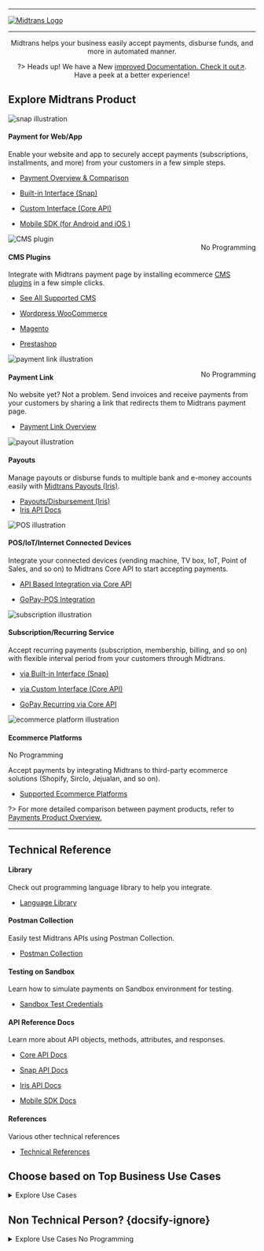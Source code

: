<hr>

[![Midtrans Logo](/asset/image/main/midtrans-logo.png ':size=220')](https://midtrans.com)<hr>

<div style="text-align: center;">

Midtrans helps your business easily accept payments, disburse funds, and more in automated manner.

?> Heads up! We have a <span class="badge badge-yellow">New</span> [improved Documentation. Check it out↗](https://beta-docs.midtrans.com). Have a peek at a better experience!
</div>

## Explore Midtrans Product <!-- {docsify-ignore} -->

<div class="cards-r-2">
  <div class="my-card">

![snap illustration](/asset/image/home/home-illustration-webapp-snap.png)<br>

<h4 class="my-card-title">Payment for Web/App</h4>

Enable your website and app to securely accept payments (subscriptions, installments, and more) from your customers in a few simple steps.

- [Payment Overview & Comparison](/en/payments/overview.md)
- [Built-in Interface (Snap)](/en/snap/overview.md)
- [Custom Interface (Core API)](/en/core-api/overview.md)
- [Mobile SDK (for Android and iOS )](https://mobile-docs.midtrans.com)


  </div>
  <div class="my-card">

![CMS plugin](/asset/image/home/home-illustration-cms-plugin.png)<br>
<span class="badge badge-gray" style="float: right;">No Programming</span>
<h4 class="my-card-title">CMS Plugins</h4>

Integrate with Midtrans payment page by installing ecommerce [CMS plugins](/en/snap/with-plugins.md) in a few simple clicks.

- [See All Supported CMS](/en/snap/with-plugins.md#cms-plugins-and-extensions-supported-by-midtrans)
- [Wordpress WooCommerce](/en/snap/with-plugins.md#wordpress-woocommerce)
- [Magento](/en/snap/with-plugins.md#magento)
- [Prestashop](/en/snap/with-plugins.md#prestashop)


  </div>
  <div class="my-card">

![payment link illustration](/asset/image/home/home-illustration-mobilepaymentlink.png)<br>

<span class="badge badge-gray" style="float: right;">No Programming</span>
<h4 class="my-card-title">Payment Link</h4>

No website yet? Not a problem. Send invoices and receive payments from your customers by sharing a link that redirects them to Midtrans payment page.

- [Payment Link Overview](/en/payment-link/overview.md)
  </div>
  <div class="my-card">

![payout illustration](/asset/image/home/home-illustration-payout.png)<br>

<h4 class="my-card-title">Payouts</h4>

Manage payouts or disburse funds to multiple bank and e-money accounts easily with [Midtrans Payouts (Iris)](https://midtrans.com/product/payout).

- [Payouts/Disbursement (Iris)](/en/disbursement/overview.md)
- [Iris API Docs](https://iris-docs.midtrans.com)
  </div>
  <div class="my-card">

![POS illustration](/asset/image/home/home-illustration-pos.png)<br>

<h4 class="my-card-title">POS/IoT/Internet Connected Devices</h4>

Integrate your connected devices (vending machine, TV box, IoT, Point of Sales, and so on) to Midtrans Core API to start accepting payments.

- [API Based Integration via Core API](/en/core-api/overview.md)
- [GoPay-POS Integration](/en/other/faq/gopay-pos.md)


  </div>
  <div class="my-card">

![subscription illustration](/asset/image/home/home-illustration-subscription.png)<br>

<h4 class="my-card-title">Subscription/Recurring Service</h4>

Accept recurring payments (subscription, membership, billing, and so on) with flexible interval period from your customers through Midtrans.

- [via Built-in Interface (Snap)](/en/snap/advanced-feature.md#save-card-for-seamless-subsequent-payments)
- [via Custom Interface (Core API)](/en/core-api/advanced-features.md#recurringone-click-transaction)
- [GoPay Recurring via Core API](/en/core-api/advanced-features.md#gopay-recurringsubscription)


  </div>
  <div class="my-card">

![ecommerce platform illustration](/asset/image/home/home-illustration-ecommerce-pl.png)<br>

<h4 class="my-card-title">Ecommerce Platforms</h4>
<span class="badge badge-gray">No Programming</span>

Accept payments by integrating Midtrans to third-party ecommerce solutions (Shopify, Sirclo, Jejualan, and so on).

- [Supported Ecommerce Platforms](/en/snap/platform/overview.md)


  </div>
</div>

?> For more detailed comparison between payment products, refer to [Payments Product Overview.](/en/payments/overview.md)

<hr/>

## Technical Reference <!-- {docsify-ignore} -->

<div class="cards-r-3">
  <div class="my-card card-smaller">

<h4 class="my-card-title">Library</h4>

Check out programming language library to help you integrate.

- [Language Library](/en/technical-reference/library-plugin.md)


  </div>
  <div class="my-card card-smaller">

<h4 class="my-card-title">Postman Collection</h4>

Easily test Midtrans APIs using Postman Collection.

- [Postman Collection](/en/technical-reference/postman-collection.md)


  </div>
  <div class="my-card card-smaller">

<h4 class="my-card-title">Testing on Sandbox</h4>

Learn how to simulate payments on Sandbox environment for testing.

- [Sandbox Test Credentials](/en/technical-reference/sandbox-test.md)


  </div>
  <div class="my-card card-smaller">

<h4 class="my-card-title">API Reference Docs</h4>

Learn more about API objects, methods, attributes, and responses.

- [Core API Docs](https://api-docs.midtrans.com)
- [Snap API Docs](https://snap-docs.midtrans.com)
- [Iris API Docs](https://iris-docs.midtrans.com)
- [Mobile SDK Docs](https://mobile-docs.midtrans.com)


  </div>
  <div class="my-card card-smaller">

<h4 class="my-card-title">References</h4>

Various other technical references

- [Technical References](/en/technical-reference/overview.md)


  </div>
</div>

## Choose based on Top Business Use Cases <!-- {docsify-ignore} -->
<details>
<summary>Explore Use Cases</summary>
<article>

Here are some popular use-cases that may help you choose the best product for your business.

<h4>Accept Payment on Your E-commerce Website or App or Both</h4>

Accept payment from your customer within your website or application with Card Transaction, Bank Transfer, Direct Debit, E-Money, [and more](https://midtrans.com/payments). Choose [Beautiful Snap user interface](/en/snap/overview.md) or [Customizable Core API](/en/core-api/overview.md) to enable your website and app to accept payment securely in a few simple steps.

<h4>Subscription / Recurring Service</h4>

According to your business needs, you can charge your customer for recurring payments like subscription, membership, or billing with flexible interval period. Your customer can be automatically charged via Midtrans. Your customers don' t have to do these recurring payments manually. Recurring payment is possible via [Snap](/en/snap/advanced-feature.md#recurring-subscription-card-transaction) and [Core API](/en/core-api/advanced-features.md#recurringone-click-transaction).

> **Note**: Recurring services are available only for some specific payment channels.

<h4>Send Payment Invoices as Links</h4>

<!-- <TODO: elaborate payment link or maybe also selly?> -->
Whether you are a freelancer, service provider, teacher or have a business selling stuff on social media, you need to quickly create invoice and accept payment. You can send invoices and accept payments from your customers via [Payment Link](/en/payment-link/overview.md). All you need to do is to login to Midtrans Dashboard via browser, generate payment link, and then send the link to your customers through any messaging app of your choice.

<h4>Accept Payment on Point of Sales, Vending Machines, IoT devices</h4>

For business without a website or application platforms (vending machine, TV box, IoT, point of sales, and so on), as long as the device is connected to the Internet, it can be integrated with [Midtrans Core API](/en/core-api/overview.md) to start accepting payment on the device. With Core API, devices can easily integrate via API calls. There is [specific GoPay guide for this type of integration](/en/other/faq/gopay-pos.md).

<h4>Pay Out Users/Merchants on Your Platform</h4>

Ecommerce marketplace/platform (whether it is B2C, B2B, or any other model) that connects services/goods seller to buyer, requires solution to easily manage payout or disburse fund to huge number of sellers and buyers. We got this covered with easy to use, automation ready [Fund Disbursement System: Iris](https://midtrans.com/iris).

<h4>Pay Out Vendors/Contractors of Your Business</h4>

Owning big business (whether online, offline, or traditional business) means having to deal with a lot of vendors, contractors, and suppliers. It requires solution to easily manage and transfer of fund. We got this covered with easy to use, automation ready [Fund Disbursement System: Iris](https://midtrans.com/iris).

<h4>Pay Out Employee Payroll/Benefit Program</h4>

Paying out payroll traditionally to your employees can be complex and time consuming. Or do you want to have an employee bonus/benefit program that rewards them with e-money? You can leverage our easy to use, automation ready [Fund Disbursement System: Iris](https://midtrans.com/iris) which supports pay out to bank and e-money accounts (such as GoPay, Ovo, and so on).

<!-- < TODO:Add More Use Case> -->
<!-- Case Topup -->
</article>
</details>

## Non Technical Person? {docsify-ignore}

<details>
<summary>Explore Use Cases <span class="badge badge-gray">No Programming</span></summary>
<article>

Not familiar with programming, technical integration, and all the complexity? Here are a few ways for you to integrate with Midtrans without any technical knowledge:

<h4>Payment Link with a Few Simple Clicks</h4>

Simplest way to use Midtrans to accept payment without website or technical knowledge is via [**Payment Link**](/en/payment-link/overview.md). You only need to login via a web browser to Midtrans Dashboard, generate payment link, and then send the link to your customers.

<h4>Your Favorite Ready to Use Website CMS</h4>

You can use ready to use web Content Management System (CMS) to create online store. If you are familiar with setting up CMS (**WordPress - WooCommerce, Magento, PrestaShop, OpenCart, WHMCS**, and so on), you can install Midtrans plugin/extension to start accepting payment right away! The payment status feature on the CMS will automatically be updated in real time using the payment status provided by Midtrans. Check out [Midtrans list of supported CMS plugin/extension](/en/snap/with-plugins.md).

<h4>Your Favorite E-Commerce Solution Platform</h4>

You can also integrate Midtrans to third party e-commerce solution (**Shopify, Sirclo, Jejualan**, and so on) to start accepting payments. These third-party e-commerce solutions are user-friendly and require very minimal setup. Check out [Midtrans list of supported 3rd party Ecommerce platform](/en/snap/platform/overview.md).
</article>
</details>
